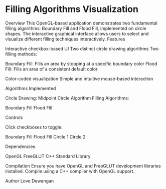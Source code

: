 # Filling Algorithms Visualization
Overview
This OpenGL-based application demonstrates two fundamental filling algorithms: Boundary Fill and Flood Fill, implemented on circle shapes. The interactive graphical interface allows users to select and visualize different filling techniques interactively.
Features

Interactive checkbox-based UI
Two distinct circle drawing algorithms
Two filling methods:

Boundary Fill: Fills an area by stopping at a specific boundary color
Flood Fill: Fills an area of a consistent default color


Color-coded visualization
Simple and intuitive mouse-based interaction

Algorithms Implemented

Circle Drawing: Midpoint Circle Algorithm
Filling Algorithms:

Boundary Fill
Flood Fill

Controls

Click checkboxes to toggle:

Boundary Fill
Flood Fill
Circle 1
Circle 2

Dependencies

OpenGL
FreeGLUT
C++ Standard Library

Compilation
Ensure you have OpenGL and FreeGLUT development libraries installed. Compile using a C++ compiler with OpenGL support.

Author
Love Dewangan
